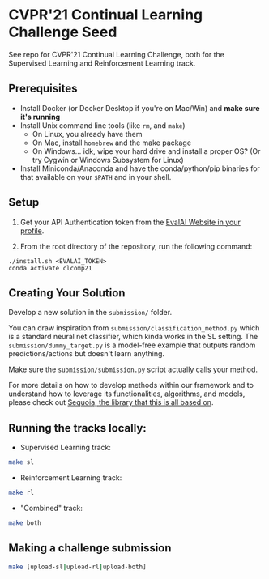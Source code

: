 # CVPR'21 Continual Learning Challenge Seed

See repo for CVPR'21 Continual Learning Challenge, both for the Supervised Learning and Reinforcement Learning track.

## Prerequisites

- Install Docker (or Docker Desktop if you're on Mac/Win) and **make sure it's running**
- Install Unix command line tools (like `rm`, and `make`) 
    - On Linux, you already have them
    - On Mac, install `homebrew` and the make package
    - On Windows... idk, wipe your hard drive and install a proper OS? (Or try Cygwin or Windows Subsystem for Linux)
- Install Miniconda/Anaconda and have the conda/python/pip binaries for that available on your `$PATH` and in your shell.


## Setup

1. Get your API Authentication token from the [EvalAI Website in your profile](https://eval.ai/web/profile).

2. From the root directory of the repository, run the following command:

```console
./install.sh <EVALAI_TOKEN>
conda activate clcomp21
```

## Creating Your Solution

Develop a new solution in the `submission/` folder. 

You can draw inspiration from `submission/classification_method.py` which is a standard neural net classifier, which kinda works in the SL setting. The `submission/dummy_target.py` is a model-free example that outputs random predictions/actions but doesn't learn anything.

Make sure the `submission/submission.py` script actually calls your method.

For more details on how to develop methods within our framework and to understand how to leverage its functionalities, algorithms, and models, please check out [Sequoia, the library that this is all based on](https://github.com/lebrice/Sequoia/).


## Running the tracks locally:

- Supervised Learning track:

```bash
make sl
```

- Reinforcement Learning track:

```bash
make rl
```

- "Combined" track:

```bash
make both
```


## Making a challenge submission

```bash
make [upload-sl|upload-rl|upload-both]
```
